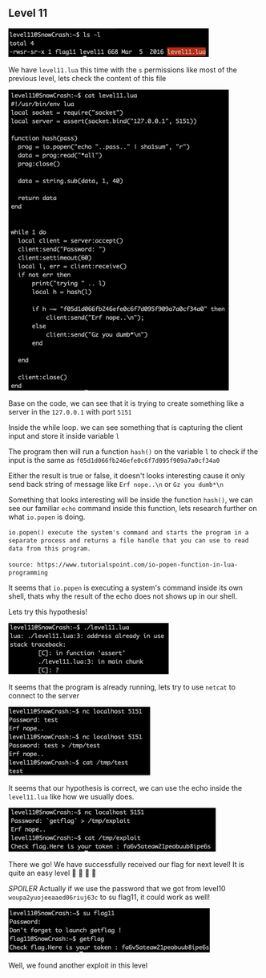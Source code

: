 <h2>Level 11</h2>

![alt text](./screenshot/image1.png)

We have `level11.lua` this time with the `s` permissions like most of the previous level, lets check the content of this file

![alt text](./screenshot/image2.png)

Base on the code, we can see that it is trying to create something like a server in the `127.0.0.1` with port `5151`

Inside the while loop. we can see something that is capturing the client input and store it inside variable `l`

The program then will run a function `hash()` on the variable `l` to check if the input is the same as `f05d1d066fb246efe0c6f7d095f909a7a0cf34a0`

Either the result is true or false, it doesn't looks interesting cause it only send back string of message like `Erf nope..\n` or `Gz you dumb*\n`

Something that looks interesting will be inside the function `hash()`, we can see our familiar `echo` command inside this function, lets research further on what `io.popen` is doing.
```console
io.popen() execute the system's command and starts the program in a separate process and returns a file handle that you can use to read data from this program.

source: https://www.tutorialspoint.com/io-popen-function-in-lua-programming
```

It seems that `io.popen` is executing a system's command inside its own shell, thats why the result of the echo does not shows up in our shell.

Lets try this hypothesis!

![alt text](./screenshot/image3.png)

It seems that the program is already running, lets try to use `netcat` to connect to the server

![alt text](./screenshot/image4.png)

It seems that our hypothesis is correct, we can use the echo inside the `level11.lua` like how we usually does.

![alt text](./screenshot/image5.png)

There we go! We have successfully received our flag for next level! It is quite an easy level :partying_face: :tada: :tada: :tada:

*SPOILER*
Actually if we use the password that we got from level10 `woupa2yuojeeaaed06riuj63c` to su flag11, it could work as well!

![alt text](./screenshot/image6.png)

Well, we found another exploit in this level
